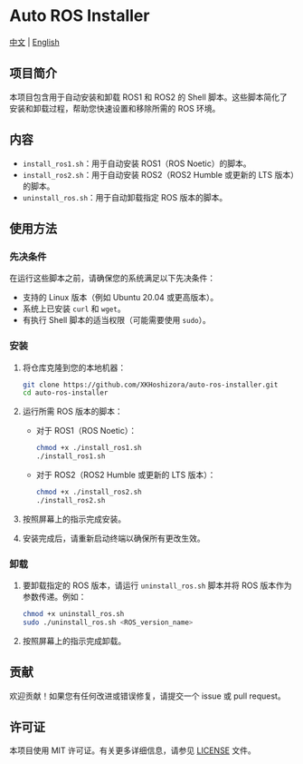# Auto ROS Installer

[中文](README.md) | [English](README_en.md)

## 项目简介

本项目包含用于自动安装和卸载 ROS1 和 ROS2 的 Shell 脚本。这些脚本简化了安装和卸载过程，帮助您快速设置和移除所需的 ROS 环境。

## 内容

- `install_ros1.sh`：用于自动安装 ROS1（ROS Noetic）的脚本。
- `install_ros2.sh`：用于自动安装 ROS2（ROS2 Humble 或更新的 LTS 版本）的脚本。
- `uninstall_ros.sh`：用于自动卸载指定 ROS 版本的脚本。

## 使用方法

### 先决条件

在运行这些脚本之前，请确保您的系统满足以下先决条件：

- 支持的 Linux 版本（例如 Ubuntu 20.04 或更高版本）。
- 系统上已安装 `curl` 和 `wget`。
- 有执行 Shell 脚本的适当权限（可能需要使用 `sudo`）。

### 安装

1. 将仓库克隆到您的本地机器：

   ```sh
   git clone https://github.com/XKHoshizora/auto-ros-installer.git
   cd auto-ros-installer
   ```

2. 运行所需 ROS 版本的脚本：

   - 对于 ROS1（ROS Noetic）：

     ```sh
     chmod +x ./install_ros1.sh
     ./install_ros1.sh
     ```

   - 对于 ROS2（ROS2 Humble 或更新的 LTS 版本）：

     ```sh
     chmod +x ./install_ros2.sh
     ./install_ros2.sh
     ```

3. 按照屏幕上的指示完成安装。

4. 安装完成后，请重新启动终端以确保所有更改生效。

### 卸载

1. 要卸载指定的 ROS 版本，请运行 `uninstall_ros.sh` 脚本并将 ROS 版本作为参数传递。例如：

   ```sh
   chmod +x uninstall_ros.sh
   sudo ./uninstall_ros.sh <ROS_version_name>
   ```

2. 按照屏幕上的指示完成卸载。

## 贡献

欢迎贡献！如果您有任何改进或错误修复，请提交一个 issue 或 pull request。

## 许可证

本项目使用 MIT 许可证。有关更多详细信息，请参见 [LICENSE](LICENSE) 文件。
